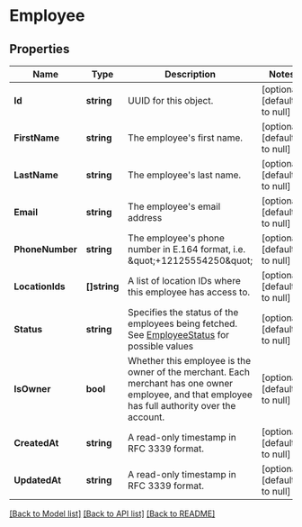 # Employee

## Properties
Name | Type | Description | Notes
------------ | ------------- | ------------- | -------------
**Id** | **string** | UUID for this object. | [optional] [default to null]
**FirstName** | **string** | The employee&#x27;s first name. | [optional] [default to null]
**LastName** | **string** | The employee&#x27;s last name. | [optional] [default to null]
**Email** | **string** | The employee&#x27;s email address | [optional] [default to null]
**PhoneNumber** | **string** | The employee&#x27;s phone number in E.164 format, i.e. \&quot;+12125554250\&quot; | [optional] [default to null]
**LocationIds** | **[]string** | A list of location IDs where this employee has access to. | [optional] [default to null]
**Status** | **string** | Specifies the status of the employees being fetched. See [EmployeeStatus](#type-employeestatus) for possible values | [optional] [default to null]
**IsOwner** | **bool** | Whether this employee is the owner of the merchant. Each merchant has one owner employee, and that employee has full authority over the account. | [optional] [default to null]
**CreatedAt** | **string** | A read-only timestamp in RFC 3339 format. | [optional] [default to null]
**UpdatedAt** | **string** | A read-only timestamp in RFC 3339 format. | [optional] [default to null]

[[Back to Model list]](../README.md#documentation-for-models) [[Back to API list]](../README.md#documentation-for-api-endpoints) [[Back to README]](../README.md)

